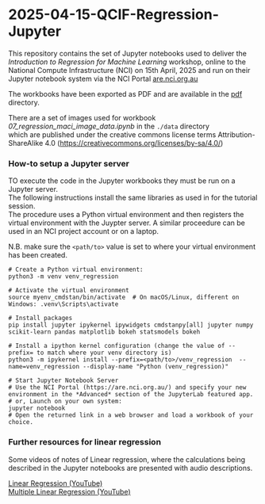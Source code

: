 # 2025-04-15-QCIF-Regression-Jupyter
 
This repository contains the set of Jupyter notebooks used to deliver the *Introduction to Regression for Machine Learning* workshop, online to the National Compute Infrastructure (NCI) on 15th April, 2025 and run on their Jupyter notebook system via the NCI Portal [are.nci.org.au](https://are.nci.org.au/)

The workbooks have been exported as PDF and are available in the [pdf](./pdf) directory. 

There are a set of images used for workbook *07_regression_maci_image_data.ipynb* in the ```./data``` directory  
which are published under the creative commons license terms Attribution-ShareAlike 4.0 (https://creativecommons.org/licenses/by-sa/4.0/)

### How-to setup a Jupyter server
TO execute the code in the Jupyter workbooks they must be run on a Jupyter server.  
The following instructions install the same libraries as used in for the tutorial session.  
The procedure uses a Python virtual environment and then registers the virtual environment with the 
Juypter server. A similar proceedure can be used in an NCI project account or on a laptop.

  N.B. make sure the ```<path/to>``` value is set to where your virtual environment has been created.
```shell
# Create a Python virtual environment:
python3 -m venv venv_regression

# Activate the virtual environment
source myenv_cmdstan/bin/activate  # On macOS/Linux, different on Windows: .venv\Scripts\activate

# Install packages
pip install jupyter ipykernel ipywidgets cmdstanpy[all] jupyter numpy scikit-learn pandas matplotlib bokeh statsmodels bokeh

# Install a ipython kernel configuration (change the value of --prefix= to match where your venv directory is)
python3 -m ipykernel install --prefix=<path/to>/venv_regression  --name=venv_regression --display-name "Python (venv_regression)"

# Start Jupyter Notebook Server
# Use the NCI Portal (https://are.nci.org.au/) and specify your new environment in the *Advanced* section of the JupyterLab featured app.
# or, Launch on your own system:
jupyter notebook
# Open the returned link in a web browser and load a workbook of your choice.
```

### Further resources for linear regression
Some videos of notes of Linear regression, where the calculations being described in the Jupyter notebooks are presented with audio descriptions.

[Linear Regression (YouTube)](https://www.youtube.com/watch?v=c7wYnbFaOnU)  
[Multiple Linear Regression (YouTube)](https://youtu.be/RcB_jOvVIaY)
